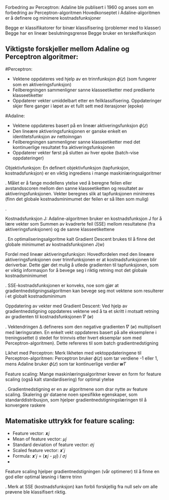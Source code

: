 Forbedring av Perceptron: Adaline ble publisert i 1960 og anses som en forbedring av Perceptron-algoritmen
Hovedkonseptet i Adaline-algoritmen er å definere og minimere kostnadsfunksjoner


Begge er klassifikatorer for binær klassifisering (problemer med to klasser)
Begge har en lineær beslutningsgrense
Begge bruker en terskelfunksjon

## Viktigste forskjeller mellom Adaline og Perceptron algoritmer:

#Perceptron:
- Vektene oppdateres ved hjelp av en trinnfunksjon 𝜙(𝑧) (som fungerer som en aktiveringsfunksjon)
- Feilberegningen sammenligner sanne klasseetiketter med predikerte klasseetiketter
- Oppdaterer vekter umiddelbart etter en feilklassifisering. Oppdateringer skjer flere ganger i løpet av et fullt sett med iterasjoner (epoke)


#Adaline:
- Vektene oppdateres basert på en lineær aktiveringsfunksjon 𝜙(𝑧)
- Den lineære aktiveringsfunksjonen er ganske enkelt en identitetsfunksjon av nettoinngan
- Feilberegningen sammenligner sanne klasseetiketter med det kontinuerlige resultatet fra aktiveringsfunksjonen
- Oppdaterer vekter først på slutten av hver epoke (batch-vise oppdateringer)




Objektivfunksjon: En definert objektivfunksjon (tapfunksjon, kostnadsfunksjon) er en viktig ingrediens i mange maskinlæringsalgoritmer

. Målet er å fange modellens ytelse ved å beregne feilen eller avstandsscoren mellom den sanne klasseetiketten og resultatet av aktiveringsfunksjonen. Vekter beregnes slik at tapfunksjonen minimeres (finn det globale kostnadsminimumet der feilen er så liten som mulig)

.

Kostnadsfunksjon J: Adaline-algoritmen bruker en kostnadsfunksjon J for å lære vekter som Summen av kvadrerte feil (SSE) mellom resultatene (fra aktiveringsfunksjonen) og de sanne klasseetikettene

. En optimaliseringsalgoritme kalt Gradient Descent brukes til å finne det globale minimumet av kostnadsfunksjonen J(w)



Fordel med lineær aktiveringsfunksjon: Hovedfordelen med den lineære aktiveringsfunksjonen over trinnfunksjonen er at kostnadsfunksjonen blir deriverbar. Dette gjør det mulig å utlede gradienten til tapfunksjonen, som er viktig informasjon for å bevege seg i riktig retning mot det globale kostnadsminimumet

. SSE-kostnadsfunksjonen er konveks, noe som gjør at gradientnedstigningsalgoritmen kan bevege seg mot vektene som resulterer i et globalt kostnadsminimum


Oppdatering av vekter med Gradient Descent: Ved hjelp av gradientnedstigning oppdateres vektene ved å ta et skritt i motsatt retning av gradienten til kostnadsfunksjonen 𝛻 (𝑤)

. Vektendringen ∆ defineres som den negative gradienten 𝛻 (𝑤) multiplisert med læringsraten. En enkelt vekt oppdateres basert på alle eksemplene i treningssettet (i stedet for trinnvis etter hvert eksemplar som med Perceptron-algoritmen). Dette refereres til som batch gradientnedstigning

Likhet med Perceptron: Merk likheten med vektoppdateringene til Perceptron-algoritmen: Perceptron bruker 𝜙(𝑧) som tar verdiene -1 eller 1, mens Adaline bruker 𝜙(𝑧) som tar kontinuerlige verdier 𝒘𝑇

Feature scaling: Mange maskinlæringsalgoritmer krever en form for feature scaling (også kalt standardisering) for optimal ytelse

. Gradientnedstigning er en av algoritmene som drar nytte av feature scaling. Skalering gir dataene noen spesifikke egenskaper, som standarddistribusjon, som hjelper gradientnedstigningslæringen til å konvergere raskere


## Matematiske uttrykk for feature scaling:
- Feature vector: 𝒙𝑗
- Mean of feature vector: 𝜇𝑗
- Standard deviation of feature vector: 𝜎𝑗
- Scaled feature vector: 𝒙ʹ𝑗
- Formula: 𝒙ʹ𝑗 = (𝒙𝑗 - 𝜇𝑗) / 𝜎𝑗
-
Feature scaling hjelper gradientnedstigningen (vår optimerer) til å finne en god eller optimal løsning i færre trinn

. Merk at SSE (kostnadsfunksjon) kan forbli forskjellig fra null selv om alle prøvene ble klassifisert riktig.